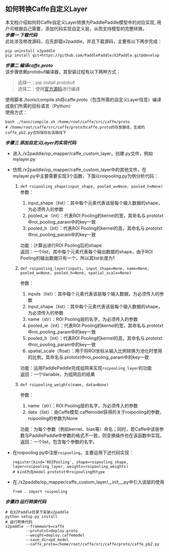 ## 如何转换Caffe自定义Layer

本文档介绍如何将Caffe自定义Layer转换为PaddlePaddle模型中的对应实现, 用户可根据自己需要，添加代码实现自定义层，从而支持模型的完整转换。  
***步骤一 下载代码***  
此处涉及修改源码，应先卸载x2paddle，并且下载源码，主要有以下两步完成：
```
pip uninstall x2paddle
pip install git+https://github.com/PaddlePaddle/X2Paddle.git@develop
```

***步骤二 编译caffe.proto***  
该步骤依赖protobuf编译器，其安装过程有以下两种方式：
> 选择一：pip install protobuf  
> 选择二：使用[官方源码](https://github.com/protocolbuffers/protobuf)进行编译

使用脚本./tools/compile.sh将caffe.proto（包含所需的自定义Layer信息）编译成我们所需的目标语言（Python）  
使用方式：
```
bash ./toos/compile.sh /home/root/caffe/src/caffe/proto
# /home/root/caffe/src/caffe/proto为caffe.proto的存放路径，生成的caffe_pb2.py也将保存在该路径下
```

***步骤三 添加自定义Layer的实现代码***
- 进入./x2paddle/op_mapper/caffe_custom_layer，创建.py文件，例如mylayer.py
- 仿照./x2paddle/op_mapper/caffe_custom_layer中的其他文件，在mylayer.py中主要需要实现3个函数，下面以roipooling.py为例分析代码：
  1. `def roipooling_shape(input_shape, pooled_w=None, pooled_h=None)`  
     参数：
     1. input_shape（list）：其中每个元素代表该层每个输入数据的shape，为必须传入的参数  
     2. pooled_w（int）：代表ROI Pooling的kernel的宽，其命名与.prototxt中roi_pooling_param中的key一致
     3. pooled_h（int）：代表ROI Pooling的kernel的高，其命名与.prototxt中roi_pooling_param中的key一致  

     功能：计算出进行ROI Pooling后的shape  
     返回：一个list，其中每个元素代表每个输出数据的shape，由于ROI Pooling的输出数据只有一个，所以其list长度为1  

  2. `def roipooling_layer(inputs, input_shape=None, name=None, pooled_w=None, pooled_h=None, spatial_scale=None)`

     参数：
     1. inputs（list）：其中每个元素代表该层每个输入数据，为必须传入的参数
     2. input_shape（list）：其中每个元素代表该层每个输入数据的shape，为必须传入的参数  
     3. name（str）：ROI Pooling层的名字，为必须传入的参数  
     4. pooled_w（int）：代表ROI Pooling的kernel的宽，其命名与.prototxt中roi_pooling_param中的key一致
     5. pooled_h（int）：代表ROI Pooling的kernel的高，其命名与.prototxt中roi_pooling_param中的key一致
     6. spatial_scale（float）：用于将ROI坐标从输入比例转换为池化时使用的比例，其命名与.prototxt中roi_pooling_param中的key一致  

     功能：运用PaddlePaddle完成组网来实现`roipooling_layer`的功能  
     返回：一个Variable，为组网后的结果

  3. `def roipooling_weights(name, data=None)`  

     参数：
     1. name（str）：ROI Pooling层的名字，为必须传入的参数
     2. data（list）：由Caffe模型.caffemodel获得的关于roipooling的参数，roipooling的参数为None

     功能：为每个参数（例如kernel、bias等）命名；同时，若Caffe中该层参数与PaddlePaddle中参数的格式不一致，则变换操作也在该函数中实现。  
     返回：一个list，包含每个参数的名字。

- 在roipooling.py中注册`roipooling`，主要运用下述代码实现：
  ```
  register(kind='ROIPooling', shape=roipooling_shape, layer=roipooling_layer, weights=roipooling_weights)
  # kind为在model.prototxt中roipooling的type
  ```
- 在./x2paddle/op_mapper/caffe_custom_layer/\_\_init\_\_.py中引入该层的使用
  ```
  from . import roipooling
  ```


***步骤四 运行转换代码***
```
# 在X2Paddle目录下安装x2paddle
python setup.py install
# 运行转换代码
x2paddle --framework=caffe
         --prototxt=deploy.proto
         --weight=deploy.caffemodel
         --save_dir=pd_model
         --caffe_proto=/home/root/caffe/src/caffe/proto/caffe_pb2.py
```
